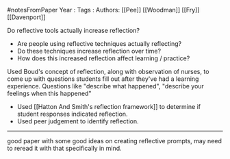 #notesFromPaper
Year   :
Tags   :
Authors: [[Pee]] [[Woodman]] [[Fry]] [[Davenport]]

Do reflective tools actually increase reflection?

 - Are people using reflective techniques actually reflecting?
 - Do these techniques increase reflection over time?
 - How does this increased reflection affect learning / practice?

Used Boud's concept of reflection, along with observation of nurses, to come up with questions students fill out after they've had a learning experience. Questions like "describe what happened", "describe your feelings when this happened"

 - Used [[Hatton And Smith's reflection framework]] to determine if student responses indicated reflection.
 - Used peer judgement to identify reflection.

----------

good paper with some good ideas on creating reflective prompts, may need to reread it with that specifically in mind.
